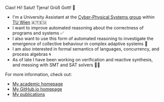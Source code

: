Ciao! Hi! Salut! Tjena! Grüß Gott! 👋

- I'm a University Assistant at the [Cyber-Physical Systems group](https://informatics.tuwien.ac.at/orgs/e191-01) within [TU Wien](https://tuwien.ac.at) 🇦🇹🇪🇺
- I want to improve automated reasoning about the correctness of programs and systems ✅
- I also want to use this form of automated reasoning to investigate the emergence of collective behaviour in complex adaptive systems 🐜
- I am also interested in formal semantics of languages, concurrency, and process algebras 🌀
- As of late I have been working on verification and reactive synthesis, and messing with SMT and SAT solvers 👨‍💻

For more information, check out:

* [My academic homepage](https://www.lucadistefano.eu/)
* [My GitHub.io homepage](https://lou1306.github.io/)
* [My publications](https://dblp.uni-trier.de/pid/215/9758.html)

<!---
lou1306/lou1306 is a ✨ special ✨ repository because its `README.md` (this file) appears on your GitHub profile.
You can click the Preview link to take a look at your changes.
--->
